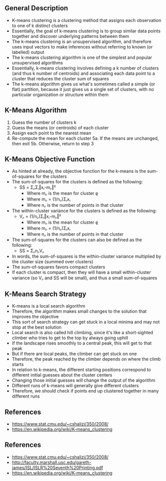 ## General Description
- K-means clustering is a clustering method that assigns each observation to one of k distinct clusters
- Essentially, the goal of k-means clustering is to group similar data points together and discover underlying patterns between them
- The k-means clustering is an unsupervised algorithm, and therefore uses input vectors to make inferences without referring to known (or labelled) output
- The k-means clustering algorithm is one of the simplest and popular unsupervised algorithms
- Essentially, k-means clustering involves defining a k number of clusters (and thus k number of centroids) and associating each data point to a cluster that reduces the cluster sum of squares
- The k-means algorithm gives us what's sometimes called a simple (or flat) partition, because it just gives us a single set of clusters, with no particular organization or structure within them

## K-Means Algorithm
1. Guess the number of clusters k
2. Guess the means (or centroids) of each cluster
3. Assign each point to the nearest mean
4. Re-compute the mean for each cluster
5a. If the means are unchanged, then exit
5b. Otherwise, return to step 3

## K-Means Objective Function
- As hinted at already, the objective function for the k-means is the sum-of-squares for the clusters
- The sum-of-squares for the clusters is defined as the following:
	- SS = ΣᵨΣᵢ‖xᵢ-mᵨ‖²
		- Where mᵨ is the mean for cluster ϱ
		- Where mᵨ = (1/nᵨ)Σᵢxᵢ
		- Where nᵨ is the number of points in that cluster
- The within-cluster variance for the clusters is defined as the following:
	- Vᵨ = (1/nᵨ)Σᵢ‖xᵢ-mᵨ‖²
		- Where mᵨ is the mean for cluster ϱ
		- Where mᵨ = (1/nᵨ)Σᵢxᵢ
		- Where nᵨ is the number of points in that cluster
- The sum-of-squares for the clusters can also be defined as the following:
	- SS = ΣᵨnᵨVᵨ
- In words, the sum-of-squares is the within-cluster variance multiplied by the cluster size (summed over clusters)
- The sum-of-squares favors compact clusters
- If each cluster is compact, then they will have a small within-cluster variance (so Vᵨ and SS will be small), and thus a small sum-of-squares

## K-Means Search Strategy
- K-means is a local search algorithm
- Therefore, the algorithm makes small changes to the solution that improves the objective
- This sort of search strategy can get stuck in a local minima and may not stop at the best solution
- Local search is also called hill climbing, since it's like a short-sighted climber who tries to get to the top by always going uphill
- If the landscape rises smoothly to a central peak, this will get to that peak
- But if there are local peaks, the climber can get stuck on one
- Therefore, the peak reached by the climber depends on where the climb starts
- In relation to k-means, the different starting positions correspond to different initial guesses about the cluster centers
- Changing those initial guesses will change the output of the algorithm
- Different runs of k-means will generally give different clusters
- Therefore, we should check if points end up clustered together in many different runs

## References
- https://www.stat.cmu.edu/~cshalizi/350/2008/
- https://en.wikipedia.org/wiki/K-means_clustering

## References
- https://www.stat.cmu.edu/~cshalizi/350/2008/
- http://faculty.marshall.usc.edu/gareth-james/ISL/ISLR%20Seventh%20Printing.pdf
- https://en.wikipedia.org/wiki/K-means_clustering
